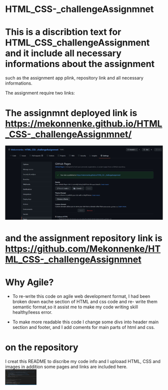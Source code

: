 # HTML_CSS-_challengeAssignmnet

# This is a discribtion text for HTML_CSS_challengeAssignment and it include all necessary informations about the assignment
   such as the assignment app plink,  repository link and all necessary informations.

   The assignment require two links: 
   
   # The assignmnt deployed link is https://mekonnenke.github.io/HTML_CSS-_challengeAssignmnet/
   
   ![](assets/images/README1.jpg)

   # and the assignment repository link is https://github.com/Mekonnenke/HTML_CSS-_challengeAssignmnet
    

# Why  Agile?
 * To re-write this code on agile web development format, I had been broken down eache section of HTML and css code and re- write them semantic format,so it assist me to 
  make my code writing skill healthy/leess error. 

*  To make more readable this code I change some divs into header main section and footer,  and I add coments for main parts of html and css. 
# on the repository
 I creat this README to discribe my code info and I uploaad HTML, CSS and images
 in addition some pages and links are included here.  
<img src = "assets/images/README2.jpg" width= "100" height= "50">


 

  
